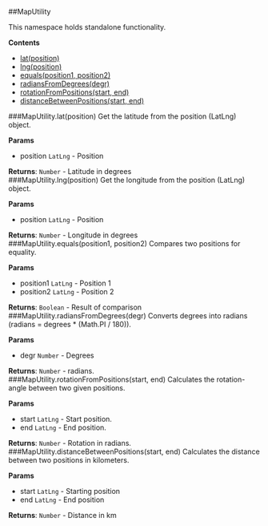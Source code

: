 <a name="module_MapUtility"></a>
##MapUtility

This namespace holds standalone functionality.

  
**Contents**  
* [lat(position)](#module_MapUtility.lat)
* [lng(position)](#module_MapUtility.lng)
* [equals(position1, position2)](#module_MapUtility.equals)
* [radiansFromDegrees(degr)](#module_MapUtility.radiansFromDegrees)
* [rotationFromPositions(start, end)](#module_MapUtility.rotationFromPositions)
* [distanceBetweenPositions(start, end)](#module_MapUtility.distanceBetweenPositions)

<a name="module_MapUtility.lat"></a>
###MapUtility.lat(position)
Get the latitude from the position (LatLng) object.

**Params**
- position `LatLng` - Position

**Returns**: `Number` - Latitude in degrees  
<a name="module_MapUtility.lng"></a>
###MapUtility.lng(position)
Get the longitude from the position (LatLng) object.

**Params**
- position `LatLng` - Position

**Returns**: `Number` - Longitude in degrees  
<a name="module_MapUtility.equals"></a>
###MapUtility.equals(position1, position2)
Compares two positions for equality.

**Params**
- position1 `LatLng` - Position 1
- position2 `LatLng` - Position 2

**Returns**: `Boolean` - Result of comparison  
<a name="module_MapUtility.radiansFromDegrees"></a>
###MapUtility.radiansFromDegrees(degr)
Converts degrees into radians (radians = degrees * (Math.PI / 180)).

**Params**
- degr `Number` - Degrees

**Returns**: `Number` - radians.  
<a name="module_MapUtility.rotationFromPositions"></a>
###MapUtility.rotationFromPositions(start, end)
Calculates the rotation-angle between two given positions.

**Params**
- start `LatLng` - Start position.
- end `LatLng` - End position.

**Returns**: `Number` - Rotation in radians.  
<a name="module_MapUtility.distanceBetweenPositions"></a>
###MapUtility.distanceBetweenPositions(start, end)
Calculates the distance between two positions in kilometers.

**Params**
- start `LatLng` - Starting position
- end `LatLng` - End position

**Returns**: `Number` - Distance in km  
